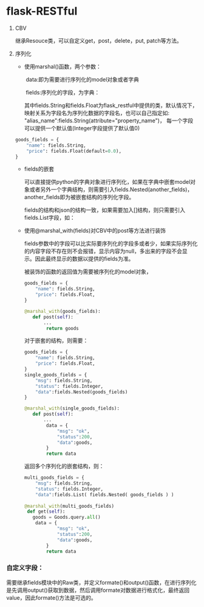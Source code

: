  

# flask-RESTful

1. CBV

   继承Resouce类，可以自定义get，post，delete，put, patch等方法。



2. 序列化

   - 使用marshal()函数，两个参数：

     ​	data:即为需要进行序列化的model对象或者字典

     ​	fields:序列化的字段，为字典：

     ​	其中fields.String和fields.Float为flask_restful中提供的类，默认情况下，映射关系为字段名为序列化数据的字段名，也可以自己指定如:  "alias_name":fields.String(attribute="property_name")， 每一个字段可以提供一个默认值(Integer字段提供了默认值0)

   ```python
   goods_fields = {
       "name": fields.String,
       "price": fields.Float(default=0.0),
   }
   ```

   - fields的嵌套

     可以直接提供python的字典对象进行序列化，如果在字典中嵌套model对象或者另外一个字典结构，则需要引入fields.Nested(another_fields)，another_fields即为被嵌套结构的序列化字段。

     fields的结构和json的结构一致，如果需要加入[]结构，则只需要引入fields.List字段，如：

     

   - 使用@marshal_with(fields)对CBV中的post等方法进行装饰

     fields参数中的字段可以比实际要序列化的字段多或者少，如果实际序列化的内容字段不存在则不会报错，显示内容为null，多出来的字段不会显示。因此最终显示的数据以提供的fields为准。

     

     被装饰的函数的返回值为需要被序列化的model对象，

     ```python
     goods_fields = {
         "name": fields.String,
         "price": fields.Float,
     }
     
     @marshal_with(goods_fields):
        def post(self):
         	...
             return goods
     ```

     

     

     对于嵌套的结构，则需要：

     ```python
     goods_fields = {
         "name": fields.String,
         "price": fields.Float,
     }
     single_goods_fields = {
         "msg": fields.String,
         "status": fields.Integer,
         "data":fields.Nested(goods_fields)
     }
     
     @marshal_with(single_goods_fields):
        def post(self):
         	...
             data = {
                 "msg": "ok",
                 "status":200,
                 "data":goods,
             }
             return data
     ```

     返回多个序列化的嵌套结构，则：

     ```python
     multi_goods_fields = {
         "msg": fields.String,
         "status": fields.Integer,
         "data":fields.List( fields.Nested( goods_fields ) )
         
     @marshal_with(multi_goods_fields)
      def get(self):
     	goods = Goods.query.all()
     	 data = {
                 "msg": "ok",
                 "status":200,
                 "data":goods,
             }
        	 return data
     
     ```



### 自定义字段：

​	需要继承fields模块中的Raw类，并定义formate()和output()函数，在进行序列化是先调用output()获取到数据，然后调用formate对数据进行格式化，最终返回value，因此formate()方法是可选的。

